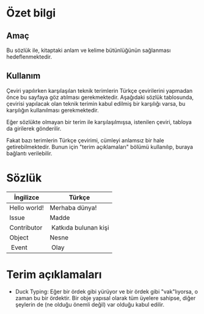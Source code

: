 # Özet bilgi
## Amaç
Bu sözlük ile, kitaptaki anlam ve kelime bütünlüğünün sağlanması hedeflenmektedir. 

## Kullanım
Çeviri yapılırken karşılaşılan teknik terimlerin Türkçe çevirilerini yapmadan önce bu sayfaya göz atılması gerekmektedir. Aşağıdaki sözlük tablosunda, çevirisi yapılacak olan teknik terimin kabul edilmiş bir karşılığı varsa, bu karşılığın kullanılması gerekmektedir.

Eğer sözlükte olmayan bir terim ile karşılaşılmışsa, istenilen çeviri, tabloya da girilerek gönderilir.

Fakat bazı terimlerin Türkçe çevirimi, cümleyi anlamsız bir hale getirebilmektedir. Bunun için "terim açıklamaları" bölümü kullanılıp, buraya bağlantı verilebilir.


# Sözlük
| İngilizce        | Türkçe           |
| ------------------------------------- |---------------------------------------|
| Hello world!     | Merhaba dünya! |
| Issue | Madde|
| Contributor | Katkıda bulunan kişi |
| Object | Nesne |
| Event | Olay |

# Terim açıklamaları
* Duck Typing: Eğer bir ördek gibi yürüyor ve bir ördek gibi "vak"lıyorsa, o zaman bu bir ördektir. Bir obje yapısal olarak tüm üyelere sahipse, diğer şeylerin de (ne olduğu önemli değil) var olduğu kabul edilir.
